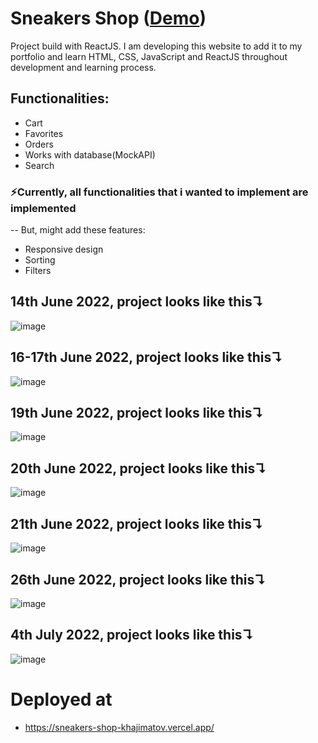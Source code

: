 # Sneakers Shop ([Demo](https://sneakers-shop-khajimatov.vercel.app/))

Project build with ReactJS. I am developing this website to add it to my portfolio and learn HTML, CSS, JavaScript and ReactJS throughout development and learning process.

## Functionalities:

- Cart
- Favorites
- Orders
- Works with database(MockAPI)
- Search

### ⚡Currently, all functionalities that i wanted to implement are implemented

-- But, might add these features:

- Responsive design
- Sorting
- Filters

## 14th June 2022, project looks like this↴

![image](https://user-images.githubusercontent.com/62846961/173613500-f98cebf3-8ed7-4fd4-8b74-b8dac269d2ed.png)

## 16-17th June 2022, project looks like this↴

![image](https://user-images.githubusercontent.com/62846961/174230173-c1295279-a822-4d7e-b75b-8d1c2953efe0.png)

## 19th June 2022, project looks like this↴

![image](https://user-images.githubusercontent.com/62846961/174494356-07915a7e-ca0a-47ad-b122-755646fc3a61.png)

## 20th June 2022, project looks like this↴

![image](https://user-images.githubusercontent.com/62846961/174656783-c19dfe0f-8cd0-4f3a-8435-ea827d8da144.png)

## 21th June 2022, project looks like this↴

![image](https://user-images.githubusercontent.com/62846961/174850943-11c7c77a-9b36-4d42-abfc-9ee9f4743dd2.png)

## 26th June 2022, project looks like this↴

![image](https://user-images.githubusercontent.com/62846961/175819365-68728e1a-c908-41fc-9c15-803fbc65bf8d.png)

## 4th July 2022, project looks like this↴

![image](https://user-images.githubusercontent.com/62846961/177194189-c9150d14-29f6-409b-b5de-549e06ff9a11.png)

# Deployed at
 - https://sneakers-shop-khajimatov.vercel.app/
